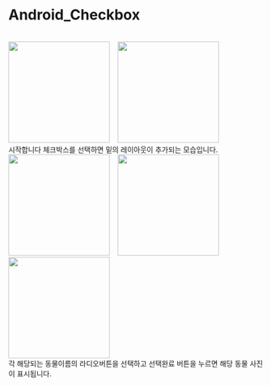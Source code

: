 # Android_Checkbox

<br>
<img src=https://github.com/jw3400/Android_Checkbox/blob/master/app/capture/result1.png width=200>
&nbsp;&nbsp;
<img src=https://github.com/jw3400/Android_Checkbox/blob/master/app/capture/result2.png width=200>
&nbsp;&nbsp;
</br>
시작합니다 체크박스를 선택하면 밑의 레이아웃이 추가되는 모습입니다.

<br>
<img src=https://github.com/jw3400/Android_Checkbox/blob/master/app/capture/result3-0.png width=200>
&nbsp;&nbsp;
<img src=https://github.com/jw3400/Android_Checkbox/blob/master/app/capture/result3-1.png width=200>
&nbsp;&nbsp;
<img src=https://github.com/jw3400/Android_Checkbox/blob/master/app/capture/result3-2.png width=200>
</br>
각 해당되는 동물이름의 라디오버튼을 선택하고 선택완료 버튼을 누르면 해당 동물 사진이 표시됩니다.
